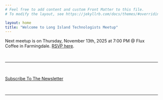 ```yaml
---
# Feel free to add content and custom Front Matter to this file.
# To modify the layout, see https://jekyllrb.com/docs/themes/#overriding-theme-defaults

layout: home
title: "Welcome to Long Island Technologists Meetup"
---
```


Next meetup is on Thursday, November 13th, 2025 at 7:00 PM @ Flux Coffee in Farmingdale. [RSVP here]([https://www.eventbrite.com/e/long-island-technologists-meetup-free-tickets-1595527699299]). 

<br>

---

<br>

[Subscribe To The Newsletter](https://causeofakind.us16.list-manage.com/subscribe?u=847ea1526d6523a41ef1eb5a5&id=48d53e9627) 

<br>

---

<br>
